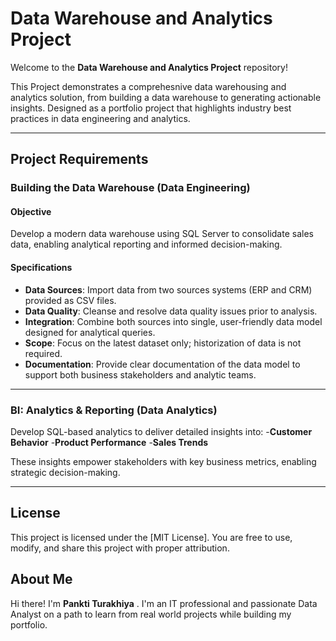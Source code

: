 # Data Warehouse and Analytics Project  

Welcome to the **Data Warehouse and Analytics Project** repository! 

This Project demonstrates a comprehesnive data warehousing and analytics solution, from building a data warehouse to generating actionable insights. Designed as a portfolio project that highlights industry best practices in data engineering and analytics.

---

## Project Requirements

### Building the Data Warehouse (Data Engineering)

#### Objective 
Develop a modern data warehouse using SQL Server to consolidate sales data, enabling analytical reporting and informed decision-making.

#### Specifications
- **Data Sources**: Import data from two sources systems (ERP and CRM) provided as CSV files.
- **Data Quality**: Cleanse and resolve data quality issues prior to analysis.
- **Integration**: Combine both sources into single, user-friendly data model designed for analytical queries.
- **Scope**: Focus on the latest dataset only; historization of data is not required.
- **Documentation**: Provide clear documentation of the data model to support both business stakeholders and analytic teams.

---

### BI: Analytics & Reporting (Data Analytics)
Develop SQL-based analytics to deliver detailed insights into: 
-**Customer Behavior**
-**Product Performance**
-**Sales Trends**

These insights empower stakeholders with key business metrics, enabling strategic decision-making.

---

## License

This project is licensed under the [MIT License]. You are free to use, modify, and share this project with proper attribution.

## About Me
Hi there! I'm **Pankti Turakhiya** . I'm an IT professional and passionate Data Analyst on a path to learn from real world projects while building my portfolio.



